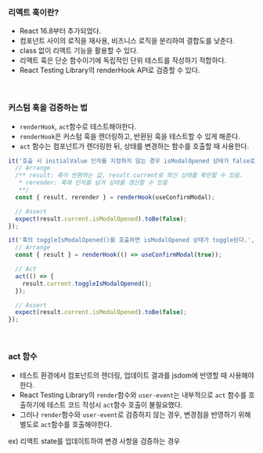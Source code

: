 ### 리액트 훅이란?

- React 16.8부터 추가되었다.
- 컴포넌트 사이의 로직을 재사용, 비즈니스 로직을 분리하여 결합도를 낮춘다.
- class 없이 리액트 기능을 활용할 수 있다.
- 리액트 훅은 단순 함수이기에 독립적인 단위 테스트를 작성하기 적합하다.
- React Testing Library의 renderHook API로 검증할 수 있다.

<br/>

### 커스텀 훅을 검증하는 법

- `renderHook`, `act`함수로 테스트해야한다.
- `renderHook`은 커스텀 훅을 렌더링하고, 반환된 훅을 테스트할 수 있게 해준다.
- `act` 함수는 컴포넌트가 렌더링한 뒤, 상태를 변경하는 함수를 호출할 때 사용한다.

```js
it('호출 시 initialValue 인자를 지정하지 않는 경우 isModalOpened 상태가 false로 설정된다.', () => {
  // Arrange
  /** result: 훅이 반환하는 값, result.current로 최신 상태를 확인할 수 있음.
   * rerender: 훅에 인자를 넘겨 상태를 갱신할 수 있음
   **/
  const { result, rerender } = renderHook(useConfirmModal);

  // Assert
  expect(result.current.isModalOpened).toBe(false);
});
```

```js
it('훅의 toggleIsModalOpened()를 호출하면 isModalOpened 상태가 toggle된다.', () => {
  // Arrange
  const { result } = renderHook(() => useConfirmModal(true));

  // Act
  act(() => {
    result.current.toggleIsModalOpened();
  });

  // Assert
  expect(result.current.isModalOpened).toBe(false);
});
```

<br/>

### act 함수

- 테스트 환경에서 컴포넌트의 렌더링, 업데이트 결과를 jsdom에 반영할 때 사용해야 한다.
- React Testing Library의 `render`함수와 `user-event`는 내부적으로 `act` 함수를 호출하기에 테스트 코드 작성시 `act`함수 호출이 불필요했다.
- 그러나 `render`함수와 `user-event`로 검증하지 않는 경우, 변경점을 반영하기 위해 별도로 `act`함수를 호출해야한다.

ex) 리액트 state를 업데이트하여 변경 사항을 검증하는 경우
